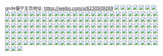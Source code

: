 gode猫宁主页地址: https://weibo.com/u/6230509269 
![](https://wx4.sinaimg.cn/mw2000/006NEA4Zly1h9knxhtsh8j31400u079e.jpg) 
![](https://wx4.sinaimg.cn/mw2000/006NEA4Zly1h9jqullxspj30u0140784.jpg) 
![](https://wx4.sinaimg.cn/mw2000/006NEA4Zly1h9jqum2zuzj30u0140wic.jpg) 
![](https://wx4.sinaimg.cn/mw2000/006NEA4Zly1h9ewjgbjo5j30u013ztgu.jpg) 
![](https://wx4.sinaimg.cn/mw2000/006NEA4Zly1h9cr2taw7fj31400u0117.jpg) 
![](https://wx4.sinaimg.cn/mw2000/006NEA4Zly1h9cr2iejs0j313z0u0jwg.jpg) 
![](https://wx4.sinaimg.cn/mw2000/006NEA4Zly1h870gqqzsxj32b42b4qv6.jpg) 
![](https://wx4.sinaimg.cn/mw2000/006NEA4Zly1h870ohgg3wj32b42b4npe.jpg) 
![](https://wx4.sinaimg.cn/mw2000/006NEA4Zly1h870oiwjpxj32b42b4npe.jpg) 
![](https://wx4.sinaimg.cn/mw2000/006NEA4Zly1h870gs8t89j32b42b41ky.jpg) 
![](https://wx4.sinaimg.cn/mw2000/006NEA4Zly1h82k6bqlwsj32b41qc4qq.jpg) 
![](https://wx4.sinaimg.cn/mw2000/006NEA4Zly1h82k6ziovqj33342bcx6q.jpg) 
![](https://wx4.sinaimg.cn/mw2000/006NEA4Zly1h82k7bt2o6j32b41qckjl.jpg) 
![](https://wx4.sinaimg.cn/mw2000/006NEA4Zly1h82k848fwyj32b41qckjl.jpg) 
![](https://wx4.sinaimg.cn/mw2000/006NEA4Zly1h82k87iu5dj323k1kob29.jpg) 
![](https://wx4.sinaimg.cn/mw2000/006NEA4Zly1h82k771dydj32601mke81.jpg) 
![](https://wx4.sinaimg.cn/mw2000/006NEA4Zly1h82k8b0uk7j32b41qc7wi.jpg) 
![](https://wx4.sinaimg.cn/mw2000/006NEA4Zly1h82k8hal65j32901ose81.jpg) 
![](https://wx4.sinaimg.cn/mw2000/006NEA4Zly1h82k8mmhzoj33342bcb2b.jpg) 
![](https://wx4.sinaimg.cn/mw2000/006NEA4Zly1h82kmzh6vqj30n00mj426.jpg) 
![](https://wx4.sinaimg.cn/mw2000/006NEA4Zly1h81d5h20z1j32bc334e82.jpg) 
![](https://wx4.sinaimg.cn/mw2000/006NEA4Zly1h7otywspjcj3334334b2c.jpg) 
![](https://wx4.sinaimg.cn/mw2000/006NEA4Zly1h7otz9znduj32b42b4u0y.jpg) 
![](https://wx4.sinaimg.cn/mw2000/006NEA4Zly1h7otzk3fn5j32b42b4e82.jpg) 
![](https://wx4.sinaimg.cn/mw2000/006NEA4Zly1h7ou0itxthj32b42b4b2b.jpg) 
![](https://wx4.sinaimg.cn/mw2000/006NEA4Zly1h7otzpoo5aj32b42b4b2a.jpg) 
![](https://wx4.sinaimg.cn/mw2000/006NEA4Zly1h7ou0c2nnwj32b42b47wj.jpg) 
![](https://wx4.sinaimg.cn/mw2000/006NEA4Zly1h6rzcyhnn9j32b42b4b2a.jpg) 
![](https://wx4.sinaimg.cn/mw2000/006NEA4Zly1h6gzyz7jsvj30u01uoq9p.jpg) 
![](https://wx4.sinaimg.cn/mw2000/006NEA4Zly1h6gzyxl6ywj30u01uo44d.jpg) 
![](https://wx4.sinaimg.cn/mw2000/006NEA4Zly1h69wkbww6gj32b42b4kjm.jpg) 
![](https://wx4.sinaimg.cn/mw2000/006NEA4Zly1h69wk40wp0j32b42b411x.jpg) 
![](https://wx4.sinaimg.cn/mw2000/006NEA4Zly1h67zqbf8djj32b42b4qbm.jpg) 
![](https://wx4.sinaimg.cn/mw2000/006NEA4Zly1h65oo6b2kij32b42b4q6z.jpg) 
![](https://wx4.sinaimg.cn/mw2000/006NEA4Zly1h63pxz64rmj32b42b443t.jpg) 
![](https://wx4.sinaimg.cn/mw2000/006NEA4Zly1h5qdkwo64aj32b42b4x6q.jpg) 
![](https://wx4.sinaimg.cn/mw2000/006NEA4Zly1h5qdk9dk6aj32b42b4x6p.jpg) 
![](https://wx4.sinaimg.cn/mw2000/006NEA4Zly1h5qdlqs9apj30u00u0tbg.jpg) 
![](https://wx4.sinaimg.cn/mw2000/006NEA4Zly1h5qdlxeamxj32b42b4u0y.jpg) 
![](https://wx4.sinaimg.cn/mw2000/006NEA4Zly1h5qdmk8t2cj30u00u0aeq.jpg) 
![](https://wx4.sinaimg.cn/mw2000/006NEA4Zly1h5qdle7456j32b42b47wi.jpg) 
![](https://wx4.sinaimg.cn/mw2000/006NEA4Zly1h5qdiw2pfaj30u00u0n3t.jpg) 
![](https://wx4.sinaimg.cn/mw2000/006NEA4Zly1h5qdnjs9jbj30u00u0q7a.jpg) 
![](https://wx4.sinaimg.cn/mw2000/006NEA4Zly1h5qdosc7bkj30qo0qoado.jpg) 
![](https://wx4.sinaimg.cn/mw2000/006NEA4Zly1h5nedpiz5pj327v2ro4qr.jpg) 
![](https://wx4.sinaimg.cn/mw2000/006NEA4Zly1h5neet2wqpj32b42b4npf.jpg) 
![](https://wx4.sinaimg.cn/mw2000/006NEA4Zly1h5nedyhherj31p429kqv5.jpg) 
![](https://wx4.sinaimg.cn/mw2000/006NEA4Zly1h5nee78pbtj32b42b4npd.jpg) 
![](https://wx4.sinaimg.cn/mw2000/006NEA4Zly1h5ned5ko2tj31un2b3npd.jpg) 
![](https://wx4.sinaimg.cn/mw2000/006NEA4Zly1h5nehh3ko2j31ok28skjl.jpg) 
![](https://wx4.sinaimg.cn/mw2000/006NEA4Zly1h5kcf7o6lkj32b42b4npk.jpg) 
![](https://wx4.sinaimg.cn/mw2000/006NEA4Zly1h5jf0fa0tdj31w02iob2a.jpg) 
![](https://wx4.sinaimg.cn/mw2000/006NEA4Zly1h5d6b6rhekj32b42b4qv6.jpg) 
![](https://wx4.sinaimg.cn/mw2000/006NEA4Zly1h5d6bazp4mj32b42b3qv6.jpg) 
![](https://wx4.sinaimg.cn/mw2000/006NEA4Zly1h5d6b8rwflj32b42b11kz.jpg) 
![](https://wx4.sinaimg.cn/mw2000/006NEA4Zly1h5d6bc4x78j32b42b47wi.jpg) 
![](https://wx4.sinaimg.cn/mw2000/006NEA4Zly1h5b3kvxwn8j32b42b4u0x.jpg) 
![](https://wx4.sinaimg.cn/mw2000/006NEA4Zly1h5b3l3dlkhj32b42b4b2a.jpg) 
![](https://wx4.sinaimg.cn/mw2000/006NEA4Zly1h57wmwdkyoj31uc1acdw5.jpg) 
![](https://wx4.sinaimg.cn/mw2000/006NEA4Zly1h4v5o72vixj30qo0qo462.jpg) 
![](https://wx4.sinaimg.cn/mw2000/006NEA4Zly1h4v5o8gdg7j30qo0qo13b.jpg) 
![](https://wx4.sinaimg.cn/mw2000/006NEA4Zly1h4v5ymqnenj30qo0qoahl.jpg) 
![](https://wx4.sinaimg.cn/mw2000/006NEA4Zly1h4v5ylqiqyj30qo0qowlx.jpg) 
![](https://wx4.sinaimg.cn/mw2000/006NEA4Zly1h4u2c7ic5wj30jk0jkdhd.jpg) 
![](https://wx4.sinaimg.cn/mw2000/006NEA4Zly1h4qbl742flj32b42b4kjm.jpg) 
![](https://wx4.sinaimg.cn/mw2000/006NEA4Zly1h4qbkyy803j32b42b4kjl.jpg) 
![](https://wx4.sinaimg.cn/mw2000/006NEA4Zly1h4qblpr2tij32b42b41kz.jpg) 
![](https://wx4.sinaimg.cn/mw2000/006NEA4Zly1h4qblg154rj32b42b4qv6.jpg) 
![](https://wx4.sinaimg.cn/mw2000/006NEA4Zly1h4qbtyeh2ij32b42b4x6p.jpg) 
![](https://wx4.sinaimg.cn/mw2000/006NEA4Zly1h4qbtrumwrj32b42b4e82.jpg) 
![](https://wx4.sinaimg.cn/mw2000/006NEA4Zly1h4qbtjxanxj32b42b4hdu.jpg) 
![](https://wx4.sinaimg.cn/mw2000/006NEA4Zly1h4qbyuvudej31hc1z4e1p.jpg) 
![](https://wx4.sinaimg.cn/mw2000/006NEA4Zly1h4qbypqinxj31hc1z4h75.jpg) 
![](https://wx4.sinaimg.cn/mw2000/006NEA4Zly1h3xng9lflrj315o2bab29.jpg) 
![](https://wx4.sinaimg.cn/mw2000/006NEA4Zly1h3xnh0k965j315o2ba4qp.jpg) 
![](https://wx4.sinaimg.cn/mw2000/006NEA4Zly1h3xngj3yo4j315o2ba7wh.jpg) 
![](https://wx4.sinaimg.cn/mw2000/006NEA4Zly1h3xngspon7j315o2bab29.jpg) 
![](https://wx4.sinaimg.cn/mw2000/006NEA4Zly1h3xkgb2uydj32b42b44qq.jpg) 
![](https://wx4.sinaimg.cn/mw2000/006NEA4Zly1h3xkgporygj32b42b44qq.jpg) 
![](https://wx4.sinaimg.cn/mw2000/006NEA4Zly1h3xkh7fs0gj32b42b41ky.jpg) 
![](https://wx4.sinaimg.cn/mw2000/006NEA4Zly1h3x54o5g8nj31hc1hckfo.jpg) 
![](https://wx4.sinaimg.cn/mw2000/006NEA4Zly1h3x54p0toxj31hc1hchaf.jpg) 
![](https://wx4.sinaimg.cn/mw2000/006NEA4Zly1h3x54ptxshj31hc1hctx3.jpg) 
![](https://wx4.sinaimg.cn/mw2000/006NEA4Zly1h3x54sswj1j31hc1hctws.jpg) 
![](https://wx4.sinaimg.cn/mw2000/006NEA4Zly1h3x54qrzqkj31hc1hch90.jpg) 
![](https://wx4.sinaimg.cn/mw2000/006NEA4Zly1h3x54rry9hj31hc1hc1g4.jpg) 
![](https://wx4.sinaimg.cn/mw2000/006NEA4Zly1h3qo0mqg4tj315o2ba4qp.jpg) 
![](https://wx4.sinaimg.cn/mw2000/006NEA4Zly1h3qo0us05vj315o2ba7wh.jpg) 
![](https://wx4.sinaimg.cn/mw2000/006NEA4Zly1h3qo124rnvj315o2ba1kx.jpg) 
![](https://wx4.sinaimg.cn/mw2000/006NEA4Zly1h3qo199ip7j31z41hc4qp.jpg) 
![](https://wx4.sinaimg.cn/mw2000/006NEA4Zly1h3qoo1fsmaj31hc1z41kx.jpg) 
![](https://wx4.sinaimg.cn/mw2000/006NEA4Zly1h3qonucormj31z41hckjl.jpg) 
![](https://wx4.sinaimg.cn/mw2000/006NEA4Zly1h3m6vmpabmj32b42b4qv5.jpg) 
![](https://wx4.sinaimg.cn/mw2000/006NEA4Zly1h3m6vh6jk9j32b42b4b2a.jpg) 
![](https://wx4.sinaimg.cn/mw2000/006NEA4Zly1h3lhly1qpfj315o2ba1kx.jpg) 
![](https://wx4.sinaimg.cn/mw2000/006NEA4Zly1h3lhlqftauj315o2baki1.jpg) 
![](https://wx4.sinaimg.cn/mw2000/006NEA4Zly1h3lhlrda0kj315o20v7wh.jpg) 
![](https://wx4.sinaimg.cn/mw2000/006NEA4Zly1h3lhltb9itj315o2ba1kx.jpg) 
![](https://wx4.sinaimg.cn/mw2000/006NEA4Zly1h3lhlujn4bj315o2ba1jf.jpg) 
![](https://wx4.sinaimg.cn/mw2000/006NEA4Zly1h3lhlvnx6lj315o20v7wh.jpg) 
![](https://wx4.sinaimg.cn/mw2000/006NEA4Zly1h3lhlx1cvej315o2ba1kx.jpg) 
![](https://wx4.sinaimg.cn/mw2000/006NEA4Zly1h3lhlzaieij315o2bahc5.jpg) 
![](https://wx4.sinaimg.cn/mw2000/006NEA4Zly1h3lhml35txj315o3gxe81.jpg) 
![](https://wx4.sinaimg.cn/mw2000/006NEA4Zly1h3knotj6cnj315o2p41kx.jpg) 
![](https://wx4.sinaimg.cn/mw2000/006NEA4Zly1h3knv4oylbj315o2ba1kx.jpg) 
![](https://wx4.sinaimg.cn/mw2000/006NEA4Zly1h3knvai8hvj315o2bax3v.jpg) 
![](https://wx4.sinaimg.cn/mw2000/006NEA4Zly1h3knymw0x5j315o2bab29.jpg) 
![](https://wx4.sinaimg.cn/mw2000/006NEA4Zly1h3knytq6e3j315o20w4qp.jpg) 
![](https://wx4.sinaimg.cn/mw2000/006NEA4Zly1h3knz1jjp6j315o2ba4qp.jpg) 
![](https://wx4.sinaimg.cn/mw2000/006NEA4Zly1h3knz7yiyqj315o2ba4or.jpg) 
![](https://wx4.sinaimg.cn/mw2000/006NEA4Zly1h3knzhk056j311y35se81.jpg) 
![](https://wx4.sinaimg.cn/mw2000/006NEA4Zly1h3knznm6nrj315o21e1i3.jpg) 
![](https://wx4.sinaimg.cn/mw2000/006NEA4Zly1h3g7rr06kjj30qo1cvtaz.jpg) 
![](https://wx4.sinaimg.cn/mw2000/006NEA4Zly1h3dt6w4x8zj31w02ioe81.jpg) 
![](https://wx4.sinaimg.cn/mw2000/006NEA4Zly1h32f01ic3kj32b42b4npd.jpg) 
![](https://wx4.sinaimg.cn/mw2000/006NEA4Zly1h32f08yuwvj32b42b4kjl.jpg) 
![](https://wx4.sinaimg.cn/mw2000/006NEA4Zly1h32f0fa7i7j32b42b4u0x.jpg) 
![](https://wx4.sinaimg.cn/mw2000/006NEA4Zly1h329t1jb2aj32b42b4b2a.jpg) 
![](https://wx4.sinaimg.cn/mw2000/006NEA4Zly1h329t7r7tej32b42b4x6p.jpg) 
![](https://wx4.sinaimg.cn/mw2000/006NEA4Zly1h329tdh7dxj32b42b4u0x.jpg) 
![](https://wx4.sinaimg.cn/mw2000/006NEA4Zly1h329tkgp1vj32b42b47wi.jpg) 
![](https://wx4.sinaimg.cn/mw2000/006NEA4Zly1h2u61iyfqlj32b42b4b2a.jpg) 
![](https://wx4.sinaimg.cn/mw2000/006NEA4Zly1h2oiuxjep6j32b42b4e82.jpg) 
![](https://wx4.sinaimg.cn/mw2000/006NEA4Zly1h2oiuown87j32b42b47wi.jpg) 
![](https://wx4.sinaimg.cn/mw2000/006NEA4Zly1h2ez8dchl8j32b42b47wi.jpg) 
![](https://wx4.sinaimg.cn/mw2000/006NEA4Zly1h2ezgg283zj30qo0qodki.jpg) 
![](https://wx4.sinaimg.cn/mw2000/006NEA4Zly1h29cmh1aqmj30gw0gwq4z.jpg) 
![](https://wx4.sinaimg.cn/mw2000/006NEA4Zly1h1d24tc3ibj30qo0qodk8.jpg) 
![](https://wx4.sinaimg.cn/mw2000/006NEA4Zly1h1d24tyf1yj30u00u0te3.jpg) 
![](https://wx4.sinaimg.cn/mw2000/006NEA4Zly1h1taobkufxj31z41z4hdt.jpg) 
![](https://wx4.sinaimg.cn/mw2000/006NEA4Zly1h1taodid1mj31z41z4hdt.jpg) 
![](https://wx4.sinaimg.cn/mw2000/006NEA4Zly1h1ta7onsn8j32b42b4e82.jpg) 
![](https://wx4.sinaimg.cn/mw2000/006NEA4Zly1h1ta7u2cszj32b42b4x6q.jpg) 
![](https://wx4.sinaimg.cn/mw2000/006NEA4Zly1h1taygicklj32b42b41l0.jpg) 
![](https://wx4.sinaimg.cn/mw2000/006NEA4Zly1h1tayr9o65j32b42b4qv6.jpg) 
![](https://wx4.sinaimg.cn/mw2000/006NEA4Zly1h1do6ky3lxj33343301l1.jpg) 
![](https://wx4.sinaimg.cn/mw2000/006NEA4Zly1h1do6n4l5kj32b42b4u0z.jpg) 
![](https://wx4.sinaimg.cn/mw2000/006NEA4Zly1h1ge462pjfj32b42b4u0z.jpg) 
![](https://wx4.sinaimg.cn/mw2000/006NEA4Zly1h1d1tkkf3zj30u00u0n26.jpg) 
![](https://wx4.sinaimg.cn/mw2000/006NEA4Zly1h1d1rzq5v3j30u00u0afp.jpg) 
![](https://wx4.sinaimg.cn/mw2000/006NEA4Zly1h1d1tc16h6j30u00u078c.jpg) 
![](https://wx4.sinaimg.cn/mw2000/006NEA4Zly1h1d1u1gvnij30u00u0tdh.jpg) 
![](https://wx4.sinaimg.cn/mw2000/006NEA4Zly1h1d204xgkrj30qo0qo44d.jpg) 
![](https://wx4.sinaimg.cn/mw2000/006NEA4Zly1h1d1s1c2glj30u00u043b.jpg) 
![](https://wx4.sinaimg.cn/mw2000/006NEA4Zly1h1d1s1ymr0j30u00u0djt.jpg) 
![](https://wx4.sinaimg.cn/mw2000/006NEA4Zly1h1d1spv0tcj30u00u0gs1.jpg) 
![](https://wx4.sinaimg.cn/mw2000/006NEA4Zly1h1d1vba3r3j30u00u0wjg.jpg) 
![](https://wx4.sinaimg.cn/mw2000/006NEA4Zly1h0z62p473ij33342bchdw.jpg) 
![](https://wx4.sinaimg.cn/mw2000/006NEA4Zly1h0z62tz2tdj32b42b4npe.jpg) 
![](https://wx4.sinaimg.cn/mw2000/006NEA4Zly1h0z67g9ietj32b42b4qv6.jpg) 
![](https://wx4.sinaimg.cn/mw2000/006NEA4Zly1h0z67uffedj31hc1z4hdt.jpg) 
![](https://wx4.sinaimg.cn/mw2000/006NEA4Zly1gyx748fg2kj31qc2b4x6q.jpg) 
![](https://wx4.sinaimg.cn/mw2000/006NEA4Zly1gyx74b3t8zj32bc3347wk.jpg) 
![](https://wx4.sinaimg.cn/mw2000/006NEA4Zly1gyx744m99hj32bd334qv6.jpg) 
![](https://wx4.sinaimg.cn/mw2000/006NEA4Zly1gygde1i0xpj32c02c01ky.jpg) 
![](https://wx4.sinaimg.cn/mw2000/006NEA4Zly1gygde2fxppj32c02c0b29.jpg) 
![](https://wx4.sinaimg.cn/mw2000/006NEA4Zly1gynbdrknjoj31w02io4qp.jpg) 
![](https://wx4.sinaimg.cn/mw2000/006NEA4Zly1gynbduhwlwj31w02io4qp.jpg) 
![](https://wx4.sinaimg.cn/mw2000/006NEA4Zly1gynbdss7xkj31w02io4qp.jpg) 
![](https://wx4.sinaimg.cn/mw2000/006NEA4Zly1gynbdtpqvkj31w02io4qp.jpg) 
